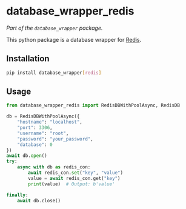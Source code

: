 # database_wrapper_redis

_Part of the `database_wrapper` package._

This python package is a database wrapper for [Redis](https://redis.io/).

## Installation

```bash
pip install database_wrapper[redis]
```

## Usage

```python
from database_wrapper_redis import RedisDBWithPoolAsync, RedisDB

db = RedisDBWithPoolAsync({
    "hostname": "localhost",
    "port": 3306,
    "username": "root",
    "password": "your_password",
    "database": 0
})
await db.open()
try:
    async with db as redis_con:
        await redis_con.set("key", "value")
        value = await redis_con.get("key")
        print(value)  # Output: b'value'

finally:
    await db.close()
```
